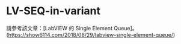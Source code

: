 # LV-SEQ-in-variant

請參考該文章：[LabVIEW 的 Single Element Queue]。(https://show6114.com/2018/08/29/labview-single-element-queue/)
